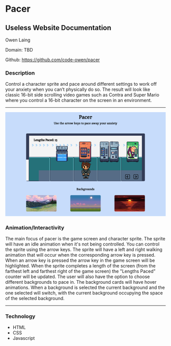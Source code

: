 # Pacer

## Useless Website Documentation

Owen Laing

Domain: TBD

Github: <https://github.com/code-owen/pacer>

### Description

Control a character sprite and pace around different settings to work off your anxiety when you can’t physically do so.
The result will look like classic 16-bit side scrolling video games such as Contra and Super Mario where you control a 16-bit character on the screen in an environment.

---

![Pacer Mockup](img/pacer-mockup-img.png)

### Animation/Interactivity

The main focus of pacer is the game screen and character sprite. The sprite will have an
idle animation when it's not being controlled. You can control the sprite using the arrow
keys. The sprite will have a left and right walking animation that will occur when the
corresponding arrow key is pressed. When an arrow key is pressed the arrow key in the
game screen will be highlighted. When the sprite completes a length of the screen (from
the farthest left and farthest right of the game screen) the "Lengths Paced” counter will
be updated.
The user will also have the option to choose different backgrounds to pace in. The
background cards will have hover animations. When a background is selected the
current background and the one selected will switch, with the current background
occupying the space of the selected background.

---

### Technology

- HTML
- CSS
- Javascript

